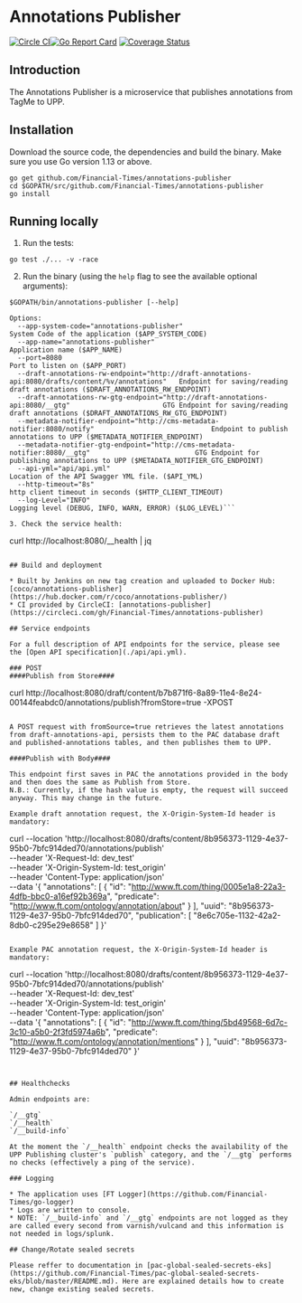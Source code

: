 # Annotations Publisher
[![Circle CI](https://circleci.com/gh/Financial-Times/annotations-publisher/tree/master.png?style=shield)](https://circleci.com/gh/Financial-Times/annotations-publisher/tree/master)[![Go Report Card](https://goreportcard.com/badge/github.com/Financial-Times/annotations-publisher)](https://goreportcard.com/report/github.com/Financial-Times/annotations-publisher) [![Coverage Status](https://coveralls.io/repos/github/Financial-Times/annotations-publisher/badge.svg)](https://coveralls.io/github/Financial-Times/annotations-publisher)

## Introduction

The Annotations Publisher is a microservice that publishes annotations from TagMe to UPP.

## Installation

Download the source code, the dependencies and build the binary.
Make sure you use Go version 1.13 or above.


```shell
go get github.com/Financial-Times/annotations-publisher
cd $GOPATH/src/github.com/Financial-Times/annotations-publisher
go install
```

## Running locally

1. Run the tests:

```
go test ./... -v -race
```

2. Run the binary (using the `help` flag to see the available optional arguments):

```
$GOPATH/bin/annotations-publisher [--help]

Options:
  --app-system-code="annotations-publisher"                                                           System Code of the application ($APP_SYSTEM_CODE)
  --app-name="annotations-publisher"                                                                  Application name ($APP_NAME)
  --port=8080                                                                                         Port to listen on ($APP_PORT)
  --draft-annotations-rw-endpoint="http://draft-annotations-api:8080/drafts/content/%v/annotations"   Endpoint for saving/reading draft annotations ($DRAFT_ANNOTATIONS_RW_ENDPOINT)
  --draft-annotations-rw-gtg-endpoint="http://draft-annotations-api:8080/__gtg"                       GTG Endpoint for saving/reading draft annotations ($DRAFT_ANNOTATIONS_RW_GTG_ENDPOINT)
  --metadata-notifier-endpoint="http://cms-metadata-notifier:8080/notify"                             Endpoint to publish annotations to UPP ($METADATA_NOTIFIER_ENDPOINT)
  --metadata-notifier-gtg-endpoint="http://cms-metadata-notifier:8080/__gtg"                          GTG Endpoint for publishing annotations to UPP ($METADATA_NOTIFIER_GTG_ENDPOINT)
  --api-yml="api/api.yml"                                                                             Location of the API Swagger YML file. ($API_YML)
  --http-timeout="8s"                                                                                 http client timeout in seconds ($HTTP_CLIENT_TIMEOUT)
  --log-Level="INFO"                                                                                  Logging level (DEBUG, INFO, WARN, ERROR) ($LOG_LEVEL)```

3. Check the service health:

```
curl http://localhost:8080/__health | jq
```

## Build and deployment

* Built by Jenkins on new tag creation and uploaded to Docker Hub: [coco/annotations-publisher](https://hub.docker.com/r/coco/annotations-publisher/)
* CI provided by CircleCI: [annotations-publisher](https://circleci.com/gh/Financial-Times/annotations-publisher)

## Service endpoints

For a full description of API endpoints for the service, please see the [Open API specification](./api/api.yml).

### POST
####Publish from Store####

```
curl http://localhost:8080/draft/content/b7b871f6-8a89-11e4-8e24-00144feabdc0/annotations/publish?fromStore=true -XPOST
```

А POST request with fromSource=true retrieves the latest annotations from draft-annotations-api, persists them to the PAC database draft and published-annotations tables, and then publishes them to UPP.

####Publish with Body####

This endpoint first saves in PAC the annotations provided in the body and then does the same as Publish from Store.
N.B.: Currently, if the hash value is empty, the request will succeed anyway. This may change in the future.

Example draft annotation request, the X-Origin-System-Id header is mandatory:
```
curl --location 'http://localhost:8080/drafts/content/8b956373-1129-4e37-95b0-7bfc914ded70/annotations/publish' \
--header 'X-Request-Id: dev_test' \
--header 'X-Origin-System-Id: test_origin' \
--header 'Content-Type: application/json' \
--data '{
    "annotations": [
        {
            "id": "http://www.ft.com/thing/0005e1a8-22a3-4dfb-bbc0-a16ef92b369a",
            "predicate": "http://www.ft.com/ontology/annotation/about"
        }
    ],
    "uuid": "8b956373-1129-4e37-95b0-7bfc914ded70",
    "publication": [
        "8e6c705e-1132-42a2-8db0-c295e29e8658"
    ]
}'
```

Example PAC annotation request, the X-Origin-System-Id header is mandatory:
```
curl --location 'http://localhost:8080/drafts/content/8b956373-1129-4e37-95b0-7bfc914ded70/annotations/publish' \
--header 'X-Request-Id: dev_test' \
--header 'X-Origin-System-Id: test_origin' \
--header 'Content-Type: application/json' \
--data '{
    "annotations": [
        {
            "id": "http://www.ft.com/thing/5bd49568-6d7c-3c10-a5b0-2f3fd5974a6b",
            "predicate": "http://www.ft.com/ontology/annotation/mentions"
        }
    ],
    "uuid": "8b956373-1129-4e37-95b0-7bfc914ded70"
}'
```


## Healthchecks

Admin endpoints are:

`/__gtg`
`/__health`
`/__build-info`

At the moment the `/__health` endpoint checks the availability of the UPP Publishing cluster's `publish` category, and the `/__gtg` performs no checks (effectively a ping of the service).

### Logging

* The application uses [FT Logger](https://github.com/Financial-Times/go-logger)
* Logs are written to console.
* NOTE: `/__build-info` and `/__gtg` endpoints are not logged as they are called every second from varnish/vulcand and this information is not needed in logs/splunk.

## Change/Rotate sealed secrets

Please reffer to documentation in [pac-global-sealed-secrets-eks](https://github.com/Financial-Times/pac-global-sealed-secrets-eks/blob/master/README.md). Here are explained details how to create new, change existing sealed secrets.